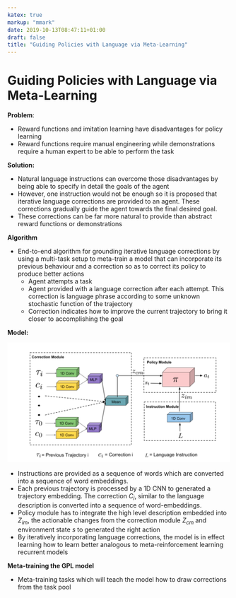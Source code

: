 ```yaml
---
katex: true
markup: "mmark"
date: 2019-10-13T08:47:11+01:00
draft: false
title: "Guiding Policies with Language via Meta-Learning"
---
```


# Guiding Policies with Language via Meta-Learning

**Problem**:

* Reward functions and imitation learning have disadvantages for policy learning
* Reward functions require manual engineering while demonstrations require a human expert to be able to perform the task

**Solution:**

* Natural language instructions can overcome those disadvantages by being able to specify in detail the goals of the agent
* However, one instruction would not be enough so it is proposed that iterative language corrections are provided to an agent. These corrections gradually guide the agent towards the final desired goal.
* These corrections can be far more natural to provide than abstract reward functions or demonstrations

**Algorithm**

* End-to-end algorithm for grounding iterative language corrections by using a multi-task setup to meta-train a model that can incorporate its previous behaviour and a correction so as to correct its policy to produce better actions
	* Agent attempts a task
	* Agent provided with a language correction after each attempt. This correction is language phrase according to some unknown stochastic function of the trajectory
	* Correction indicates how to improve the current trajectory to bring it closer to accomplishing the goal

**Model:**

![Screenshot 2019-02-26 at 23.13.35.png](/papers/attachments/e33ef43b.png)
* Instructions are provided as a sequence of words which are converted into a sequence of word embeddings.
* Each previous trajectory is processed by a 1D CNN to generated a trajectory embedding. The correction $C_i$, similar to the language description is converted into a sequence of word-embeddings.
* Policy module has to integrate the high level description embedded into $Z_{im}$, the actionable changes from the correction module $Z_{cm}$ and environment state _s_ to generated the right action
* By iteratively incorporating language corrections, the model is in effect learning how to learn better analogous to meta-reinforcement learning recurrent models

**Meta-training the GPL model**

* Meta-training tasks which will teach the model how to draw corrections from the task pool